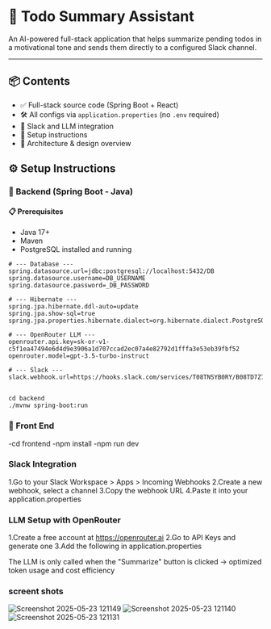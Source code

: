 # 📝 Todo Summary Assistant

An AI-powered full-stack application that helps summarize pending todos in a motivational tone and sends them directly to a configured Slack channel.

---

## 📦 Contents

- ✅ Full-stack source code (Spring Boot + React)
- 🛠️ All configs via `application.properties` (no `.env` required)
- 🔌 Slack and LLM integration
- 📖 Setup instructions
- 🧱 Architecture & design overview

## ⚙️ Setup Instructions

### 🔧 Backend (Spring Boot - Java)

#### 📋 Prerequisites

- Java 17+
- Maven
- PostgreSQL installed and running

```properties
# --- Database ---
spring.datasource.url=jdbc:postgresql://localhost:5432/DB
spring.datasource.username=DB_USERNAME
spring.datasource.password=_DB_PASSWORD

# --- Hibernate ---
spring.jpa.hibernate.ddl-auto=update
spring.jpa.show-sql=true
spring.jpa.properties.hibernate.dialect=org.hibernate.dialect.PostgreSQLDialect

# --- OpenRouter LLM ---
openrouter.api.key=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
openrouter.model=gpt-3.5-turbo-instruct

# --- Slack ---
slack.webhook.url=https://hooks.slack.com/services/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


cd backend
./mvnw spring-boot:run
```

### 🔧 Front End
-cd frontend
-npm install
-npm run dev

### Slack Integration

1.Go to your Slack Workspace > Apps > Incoming Webhooks
2.Create a new webhook, select a channel
3.Copy the webhook URL
4.Paste it into your application.properties

###  LLM Setup with OpenRouter

1.Create a free account at https://openrouter.ai
2.Go to API Keys and generate one
3.Add the following in application.properties

The LLM is only called when the "Summarize" button is clicked → optimized token usage and cost efficiency

### screent shots
![Screenshot 2025-05-23 121149](https://github.com/user-attachments/assets/32adab3b-70a5-43fa-8775-42895fde5654)
![Screenshot 2025-05-23 121140](https://github.com/user-attachments/assets/417576e2-67a7-4093-95f5-8bd52a750f36)
![Screenshot 2025-05-23 121131](https://github.com/user-attachments/assets/f79ad933-e7ed-4b32-8089-58656abc512f)

